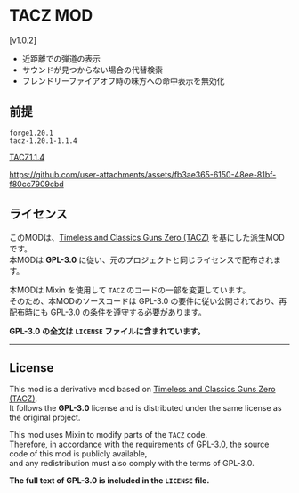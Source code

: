 # TACZ MOD

[v1.0.2]
- 近距離での弾道の表示
- サウンドが見つからない場合の代替検索
- フレンドリーファイアオフ時の味方への命中表示を無効化

## 前提
```
forge1.20.1
tacz-1.20.1-1.1.4
```
[TACZ1.1.4](https://www.curseforge.com/minecraft/mc-mods/timeless-and-classics-zero/files/6069384)

https://github.com/user-attachments/assets/fb3ae365-6150-48ee-81bf-f80cc7909cbd

## ライセンス
このMODは、[Timeless and Classics Guns Zero (TACZ)](https://github.com/MCModderAnchor/TACZ) を基にした派生MODです。  
本MODは **GPL-3.0** に従い、元のプロジェクトと同じライセンスで配布されます。

本MODは Mixin を使用して `TACZ` のコードの一部を変更しています。  
そのため、本MODのソースコードは GPL-3.0 の要件に従い公開されており、再配布時にも GPL-3.0 の条件を遵守する必要があります。

**GPL-3.0 の全文は `LICENSE` ファイルに含まれています。**

---
## License
This mod is a derivative mod based on [Timeless and Classics Guns Zero (TACZ)](https://github.com/MCModderAnchor/TACZ).  
It follows the **GPL-3.0** license and is distributed under the same license as the original project.

This mod uses Mixin to modify parts of the `TACZ` code.  
Therefore, in accordance with the requirements of GPL-3.0, the source code of this mod is publicly available,  
and any redistribution must also comply with the terms of GPL-3.0.

**The full text of GPL-3.0 is included in the `LICENSE` file.**
